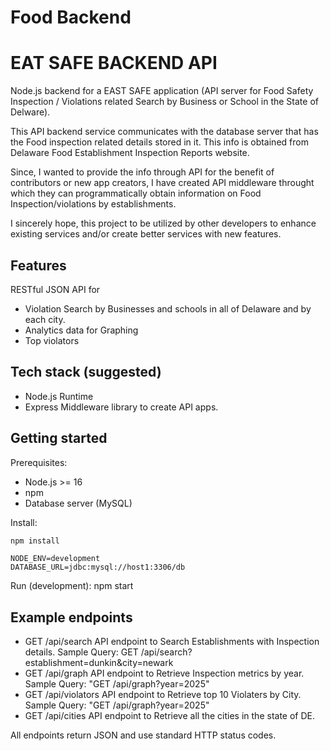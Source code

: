 # Food Backend

# EAT SAFE BACKEND API
Node.js backend for a EAST SAFE application (API server for Food Safety Inspection / Violations related Search by Business or School in the State of Delware).

This API backend service communicates with the database server that has the Food inspection related details stored in it.  This info is obtained from Delaware Food Establishment Inspection Reports website.

Since, I wanted to provide the info through API for the benefit of contributors or new app creators, I have created API middleware throught which they can programmatically obtain information on Food Inspection/violations by establishments.

I sincerely hope, this project to be utilized by other developers to enhance existing services and/or create better services with new features.  

## Features
RESTful JSON API for 
- Violation Search by Businesses and schools in all of Delaware and by each city.
- Analytics data for Graphing
- Top violators

## Tech stack (suggested)
- Node.js Runtime
- Express Middleware library to create API apps.

## Getting started

Prerequisites:
- Node.js >= 16
- npm
- Database server (MySQL)

Install:
```bash
npm install
```



```
NODE_ENV=development
DATABASE_URL=jdbc:mysql://host1:3306/db

```

Run (development):
npm start


## Example endpoints
- GET /api/search
    API endpoint to Search Establishments with Inspection details.
    Sample Query: GET /api/search?establishment=dunkin&city=newark
- GET /api/graph
    API endpoint to Retrieve Inspection metrics by year.
    Sample Query: "GET /api/graph?year=2025"
- GET /api/violators
    API endpoint to Retrieve top 10 Violaters by City.
    Sample Query: "GET /api/graph?year=2025"
- GET /api/cities
    API endpoint to Retrieve all the cities in the state of DE.

All endpoints return JSON and use standard HTTP status codes.



